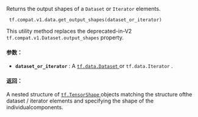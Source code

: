 Returns the output shapes of a  `Dataset`  or  `Iterator`  elements.

```
 tf.compat.v1.data.get_output_shapes(dataset_or_iterator) 
```

This utility method replaces the deprecated-in-V2 `tf.compat.v1.Dataset.output_shapes`  property.

#### 参数：
- **`dataset_or_iterator`** : A [ `tf.data.Dataset` ](https://tensorflow.google.cn/api_docs/python/tf/data/Dataset) or  `tf.data.Iterator` .


#### 返回：
A nested structure of [ `tf.TensorShape` ](https://tensorflow.google.cn/api_docs/python/tf/TensorShape) objects matching the structure ofthe dataset / iterator elements and specifying the shape of the individualcomponents.

